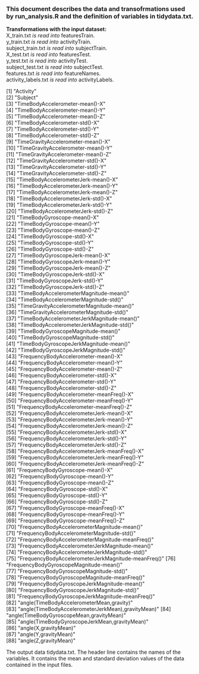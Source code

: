 ### This document describes the data and transofrmations used by run_analysis.R and the definition of variables in tidydata.txt.

__Transformations with the input dataset:__  
X_train.txt 		_is read into_ 	featuresTrain.  
y_train.txt 		_is read into_ 	activityTrain.  
subject_train.txt _is read into_ 	subjectTrain.  
X_test.txt 		_is read into_ 	featuresTest.  
y_test.txt 		_is read into_ 	activityTest.  
subject_test.txt 	_is read into_ 	subjectTest.  
features.txt 		_is read into_ 	featureNames.  
activity_labels.txt _is read into_ 	activityLabels.   



[1] "Activity"                                            
[2] "Subject"                                            
[3] "TimeBodyAccelerometer-mean()-X"                      
[4] "TimeBodyAccelerometer-mean()-Y"                      
[5] "TimeBodyAccelerometer-mean()-Z"                      
[6] "TimeBodyAccelerometer-std()-X"                       
[7] "TimeBodyAccelerometer-std()-Y"                       
[8] "TimeBodyAccelerometer-std()-Z"                       
[9] "TimeGravityAccelerometer-mean()-X"                 
[10] "TimeGravityAccelerometer-mean()-Y"                 
[11] "TimeGravityAccelerometer-mean()-Z"                 
[12] "TimeGravityAccelerometer-std()-X"                  
[13] "TimeGravityAccelerometer-std()-Y"                  
[14] "TimeGravityAccelerometer-std()-Z"                  
[15] "TimeBodyAccelerometerJerk-mean()-X"                
[16] "TimeBodyAccelerometerJerk-mean()-Y"                
[17] "TimeBodyAccelerometerJerk-mean()-Z"                
[18] "TimeBodyAccelerometerJerk-std()-X"                 
[19] "TimeBodyAccelerometerJerk-std()-Y"                 
[20] "TimeBodyAccelerometerJerk-std()-Z"                 
[21] "TimeBodyGyroscope-mean()-X"                        
[22] "TimeBodyGyroscope-mean()-Y"                        
[23] "TimeBodyGyroscope-mean()-Z"                        
[24] "TimeBodyGyroscope-std()-X"                         
[25] "TimeBodyGyroscope-std()-Y"                         
[26] "TimeBodyGyroscope-std()-Z"                         
[27] "TimeBodyGyroscopeJerk-mean()-X"                    
[28] "TimeBodyGyroscopeJerk-mean()-Y"                    
[29] "TimeBodyGyroscopeJerk-mean()-Z"                    
[30] "TimeBodyGyroscopeJerk-std()-X"                     
[31] "TimeBodyGyroscopeJerk-std()-Y"                     
[32] "TimeBodyGyroscopeJerk-std()-Z"                     
[33] "TimeBodyAccelerometerMagnitude-mean()"             
[34] "TimeBodyAccelerometerMagnitude-std()"              
[35] "TimeGravityAccelerometerMagnitude-mean()"          
[36] "TimeGravityAccelerometerMagnitude-std()"           
[37] "TimeBodyAccelerometerJerkMagnitude-mean()"         
[38] "TimeBodyAccelerometerJerkMagnitude-std()"          
[39] "TimeBodyGyroscopeMagnitude-mean()"                 
[40] "TimeBodyGyroscopeMagnitude-std()"                  
[41] "TimeBodyGyroscopeJerkMagnitude-mean()"             
[42] "TimeBodyGyroscopeJerkMagnitude-std()"              
[43] "FrequencyBodyAccelerometer-mean()-X"               
[44] "FrequencyBodyAccelerometer-mean()-Y"               
[45] "FrequencyBodyAccelerometer-mean()-Z"               
[46] "FrequencyBodyAccelerometer-std()-X"                
[47] "FrequencyBodyAccelerometer-std()-Y"                
[48] "FrequencyBodyAccelerometer-std()-Z"                
[49] "FrequencyBodyAccelerometer-meanFreq()-X"           
[50] "FrequencyBodyAccelerometer-meanFreq()-Y"           
[51] "FrequencyBodyAccelerometer-meanFreq()-Z"           
[52] "FrequencyBodyAccelerometerJerk-mean()-X"           
[53] "FrequencyBodyAccelerometerJerk-mean()-Y"           
[54] "FrequencyBodyAccelerometerJerk-mean()-Z"           
[55] "FrequencyBodyAccelerometerJerk-std()-X"            
[56] "FrequencyBodyAccelerometerJerk-std()-Y"            
[57] "FrequencyBodyAccelerometerJerk-std()-Z"            
[58] "FrequencyBodyAccelerometerJerk-meanFreq()-X"       
[59] "FrequencyBodyAccelerometerJerk-meanFreq()-Y"       
[60] "FrequencyBodyAccelerometerJerk-meanFreq()-Z"       
[61] "FrequencyBodyGyroscope-mean()-X"                   
[62] "FrequencyBodyGyroscope-mean()-Y"                   
[63] "FrequencyBodyGyroscope-mean()-Z"                   
[64] "FrequencyBodyGyroscope-std()-X"                    
[65] "FrequencyBodyGyroscope-std()-Y"                    
[66] "FrequencyBodyGyroscope-std()-Z"                    
[67] "FrequencyBodyGyroscope-meanFreq()-X"               
[68] "FrequencyBodyGyroscope-meanFreq()-Y"               
[69] "FrequencyBodyGyroscope-meanFreq()-Z"               
[70] "FrequencyBodyAccelerometerMagnitude-mean()"        
[71] "FrequencyBodyAccelerometerMagnitude-std()"         
[72] "FrequencyBodyAccelerometerMagnitude-meanFreq()"    
[73] "FrequencyBodyAccelerometerJerkMagnitude-mean()"    
[74] "FrequencyBodyAccelerometerJerkMagnitude-std()"     
[75] "FrequencyBodyAccelerometerJerkMagnitude-meanFreq()"
[76] "FrequencyBodyGyroscopeMagnitude-mean()"            
[77] "FrequencyBodyGyroscopeMagnitude-std()"             
[78] "FrequencyBodyGyroscopeMagnitude-meanFreq()"        
[79] "FrequencyBodyGyroscopeJerkMagnitude-mean()"        
[80] "FrequencyBodyGyroscopeJerkMagnitude-std()"         
[81] "FrequencyBodyGyroscopeJerkMagnitude-meanFreq()"    
[82] "angle(TimeBodyAccelerometerMean,gravity)"          
[83] "angle(TimeBodyAccelerometerJerkMean),gravityMean)" 
[84] "angle(TimeBodyGyroscopeMean,gravityMean)"          
[85] "angle(TimeBodyGyroscopeJerkMean,gravityMean)"      
[86] "angle(X,gravityMean)"                              
[87] "angle(Y,gravityMean)"                              
[88] "angle(Z,gravityMean)"

The output data tidydata.txt. The header line contains the names of the variables. It contains the mean and standard deviation values of the data contained in the input files.
